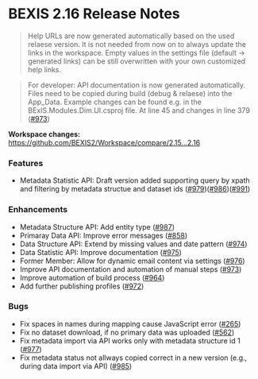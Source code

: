 # BEXIS 2.16 Release Notes
>Help URLs are now generated automatically based on the used relaese version. It is not needed from now on to always update the links in the workspace. Empty values in the settings file (default -> generated links) can be still overwritten with your own customized help links.

>For developer: API documentation is now generated automatically. Files need to be copied during build (debug & relaese) into the App_Data. Example changes can be found e.g. in the BExIS.Modules.Dim.UI.csproj file. At line 45 and changes in line 379 ([#973](https://github.com/BEXIS2/Core/issues/973))

**Workspace changes:** https://github.com/BEXIS2/Workspace/compare/2.15...2.16

### Features
- Metadata Statistic API: Draft version added supporting query by xpath and filtering by metadata structue and dataset ids ([#979](https://github.com/BEXIS2/Core/issues/979))([#986](https://github.com/BEXIS2/Core/issues/986))([#991](https://github.com/BEXIS2/Core/issues/991))
  
### Enhancements
- Metadata Structure API: Add entity type ([#987](https://github.com/BEXIS2/Core/issues/971))
- Primaray Data API: Improve error messages ([#858](https://github.com/BEXIS2/Core/issues/858))
- Data Structure API: Extend by missing values and date pattern ([#974](https://github.com/BEXIS2/Core/issues/974))
- Data Statistic API: Improve documentation ([#975](https://github.com/BEXIS2/Core/issues/975))
- Former Member: Allow for dynamic email content via settings ([#976](https://github.com/BEXIS2/Core/issues/976))
- Improve API documentation and automation of manual steps ([#973](https://github.com/BEXIS2/Core/issues/973))
- Improve automation of build process ([#964](https://github.com/BEXIS2/Core/issues/964))
- Add further publishing profiles ([#972](https://github.com/BEXIS2/Core/issues/972))


### Bugs
- Fix spaces in names during mapping cause JavaScript error ([#265](https://github.com/BEXIS2/Core/issues/265))
- Fix no dataset download, if no primary data was uploaded ([#562](https://github.com/BEXIS2/Core/issues/562))
- Fix metadata import via API works only with metadata structure id 1 ([#977](https://github.com/BEXIS2/Core/issues/977))
- Fix metadata status not allways copied correct in a new version (e.g., during data import via API) ([#985](https://github.com/BEXIS2/Core/issues/985))

